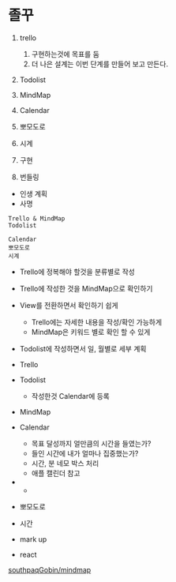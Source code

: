 # 졸꾸

1. trello
   1. 구현하는것에 목표를 둠
   2. 더 나은 설계는 이번 단계를 만들어 보고 만든다.
2. Todolist
3. MindMap
4. Calendar
5. 뽀모도로
6. 시계

7. 구현
8. 번들링
  
- 인생 계획
- 사명

```
Trello & MindMap
Todolist

Calendar
뽀모도로
시계

```

- Trello에 정복해야 할것을 분류별로 작성
- Trello에 작성한 것을 MindMap으로 확인하기
- View를 전환하면서 확인하기 쉽게
  - Trello에는 자세한 내용을 작성/확인 가능하게
  - MindMap은 키워드 별로 확인 할 수 있게

- Todolist에 작성하면서 일, 월별로 세부 계획

- Trello
- Todolist
  - 작성한것 Calendar에 등록
- MindMap

- Calendar
  - 목표 달성까지 얼만큼의 시간을 들였는가?
  - 들인 시간에 내가 얼마나 집중했는가?
  - 시간, 분 네모 박스 처리
  - 애플 캘린더 참고
-
  -

- 뽀모도로
- 시간

- mark up
- react

[southpaqGobin/mindmap](https://www.notion.so/southpaqGobin-mindmap-303944494ccb4f899247299bf4094e5f)
